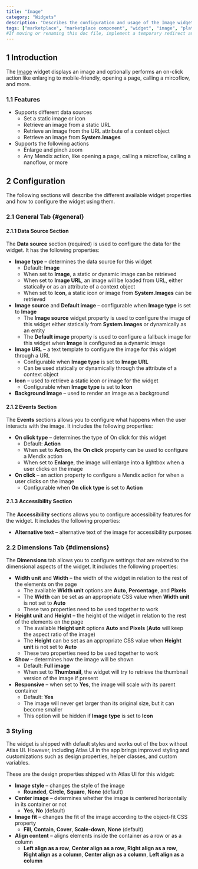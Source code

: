 ```yaml
---
title: "Image"
category: "Widgets"
description: "Describes the configuration and usage of the Image widget, which is available in the Mendix Marketplace."
tags: ["marketplace", "marketplace component", "widget", "image", "platform support"]
#If moving or renaming this doc file, implement a temporary redirect and let the respective team know they should update the URL in the product. See Mapping to Products for more details.
---
```


## 1 Introduction

The [Image](https://marketplace.mendix.com/link/component/118579) widget displays an image and optionally performs an on-click action like enlarging to mobile-friendly, opening a page, calling a mircoflow, and more.

### 1.1 Features

* Supports different data sources
	* Set a static image or icon
	* Retrieve an image from a static URL
	* Retrieve an image from the URL attribute of a context object
	* Retrieve an image from **System.Images**
* Supports the following actions
	* Enlarge and pinch zoom
	* Any Mendix action, like opening a page, calling a microflow, calling a nanoflow, or more

## 2 Configuration

The following sections will describe the different available widget properties and how to configure the widget using them.  

### 2.1 General Tab {#general}

#### 2.1.1 Data Source Section

The **Data source** section (required) is used to configure the data for the widget. It has the following properties:

* **Image type** – determines the data source for this widget
	*  Default: **Image**	
	*  When set to **Image**, a static or dynamic image can be retrieved
	*  When set to **Image URL**, an image will be loaded from URL, either statically or as an attribute of a context object
	*  When set to **Icon**, a static icon or image from **System.Images** can be retrieved
* **Image source** and **Default image** – configurable when **Image type** is set to **Image**
	* The **Image source** widget property is used to configure the image of this widget either statically from **System.Images** or dynamically as an entity
	* The **Default image** property is used to configure a fallback image for this widget when **Image** is configured as a dynamic image
* **Image URL** – a text template to configure the image for this widget through a URL
	* Configurable when **Image type** is set to **Image URL**
	* Can be used statically or dynamically through the attribute of a context object
* **Icon** – used to retrieve a static icon or image for the widget
    * Configurable when **Image type** is set to **Icon**
* **Background image** – used to render an image as a background

#### 2.1.2 Events Section

The **Events** sections allows you to configure what happens when the user interacts with the image. It includes the following properties:

* **On click type** – determines the type of On click for this widget
	* Default: **Action**
	* When set to **Action**, the **On click** property can be used to configure a Mendix action
	* When set to **Enlarge**, the image will enlarge into a lightbox when a user clicks on the image
* **On click** – an action property to configure a Mendix action for when a user clicks on the image
	* Configurable when **On click type** is set to **Action** 

#### 2.1.3 Accessibility Section

The **Accessibility** sections allows you to configure accessibility features for the widget. It includes the following properties:

* **Alternative text** – alternative text of the image for accessibility purposes

### 2.2 Dimensions Tab {#dimensions}

The **Dimensions** tab allows you to configure settings that are related to the dimensional aspects of the widget. It includes the following properties:

* **Width unit** and **Width** – the width of the widget in relation to the rest of the elements on the page
	* The available **Width unit** options are **Auto**, **Percentage**, and **Pixels**
	* The **Width** can be set as an appropriate CSS value when **Width unit** is not set to **Auto**
	* These two properties need to be used together to work
* **Height unit** and **Height** – the height of the widget in relation to the rest of the elements on the page
	* The available **Height unit** options **Auto** and **Pixels** (**Auto** will keep the aspect ratio of the image)
	* The **Height** can be set as an appropriate CSS value when **Height unit** is not set to **Auto**
	* These two properties need to be used together to work
* **Show** – determines how the image will be shown
	* Default: **Full image**
	* When set to **Thumbnail**, the widget will try to retrieve the thumbnail version of the image if present
* **Responsive** – when set to **Yes**, the image will scale with its parent container
    * Default: **Yes**
    * The image will never get larger than its original size, but it can become smaller
    * This option will be hidden if **Image type** is set to **Icon**

### 3 Styling

The widget is shipped with default styles and works out of the box without Atlas UI. However, including Atlas UI in the app brings improved styling and customizations such as design properties, helper classes, and custom variables.

These are the design properties shipped with Atlas UI for this widget:

* **Image style** – changes the style of the image
    * **Rounded**, **Circle**, **Square**, **None** (default)
* **Center image** – determines whether the image is centered horizontally in its container or not
    * **Yes**, **No** (default) 
* **Image fit** – changes the fit of the image according to the object-fit CSS property
    * **Fill**, **Contain**, **Cover**, **Scale-down**, **None** (default)
* **Align content** – aligns elements inside the container as a row or as a column
    * **Left align as a row**, **Center align as a row**, **Right align as a row**, **Right align as a column**, **Center align as a column**, **Left align as a column**
